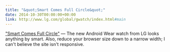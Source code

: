 ```yaml
---
title: "&quot;Smart Comes Full Circle&quot;"
date: 2014-10-30T00:00:00+00:00
link: http://www.lg.com/global/gwatch/index.html#main
---
```

[&quot;Smart Comes Full Circle&quot;](http://www.lg.com/global/gwatch/index.html#main) &mdash; 
 The new Android Wear watch from LG looks anything by smart. Also, reduce your browser size down to a narrow width; I can't believe the site isn't responsive.
